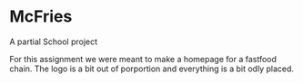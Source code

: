 # McFries
A partial School project

For this assignment we were meant to make a homepage for a fastfood chain.
The logo is a bit out of porportion and everything is a bit odly placed.

